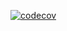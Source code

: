 [![codecov](https://codecov.io/gh/Xander11rgn/weekly-team-report-asp-net/branch/feature/dotnet-solution/graph/badge.svg?token=7659a4f7-0e3a-424f-853c-0034e3b7068b)](https://codecov.io/gh/artj15/weekly-team-report-asp-net)

